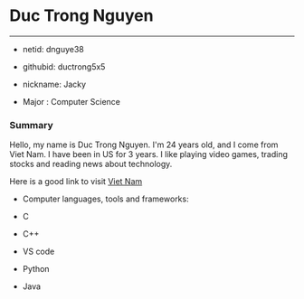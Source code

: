 # Duc Trong Nguyen
---
 - netid: dnguye38
 + githubid: ductrong5x5
 * nickname: Jacky
 - Major : Computer Science

### Summary
Hello, my name is Duc Trong Nguyen. I'm 24 years old, and I come from Viet Nam. I have been in US for 3 years. I like playing video games, trading stocks and reading news about technology.

Here is a good link to visit [Viet Nam](https://www.wayfairertravel.com/inspiration/most-beautiful-places-to-visit-in-vietnam/)
+ Computer languages, tools and frameworks: 
 - C
 + C++
 * VS code
 - Python
 + Java
 
